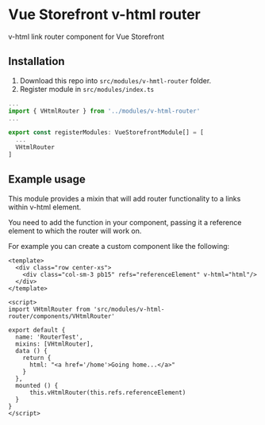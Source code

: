 # Vue Storefront v-html router

v-html link router component for Vue Storefront

## Installation

1. Download this repo into `src/modules/v-hmtl-router` folder.
2. Register module in `src/modules/index.ts`

```js
...
import { VHtmlRouter } from '../modules/v-html-router'
...

export const registerModules: VueStorefrontModule[] = [
  ...
  VHtmlRouter
]
```

## Example usage

This module provides a mixin that will add router functionality to a links within v-html element.

You need to add the function in your component, passing it a reference element to which the router will work on.

For example you can create a custom component like the following:

```vue
<template>
  <div class="row center-xs">
    <div class="col-sm-3 pb15" refs="referenceElement" v-html="html"/>
  </div>
</template>

<script>
import VHtmlRouter from 'src/modules/v-html-router/components/VHtmlRouter'

export default {
  name: 'RouterTest',
  mixins: [VHtmlRouter],
  data () {
    return {
      html: "<a href='/home'>Going home...</a>"
    }
  },
  mounted () {
      this.vHtmlRouter(this.refs.referenceElement)
  }
}
</script>
```
